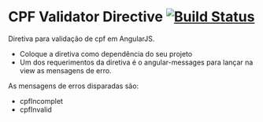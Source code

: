 CPF Validator Directive [![Build Status](https://travis-ci.org/angularjsbr/directive-validator-cpf.svg?branch=master)](https://travis-ci.org/angularjsbr/directive-validator-cpf)
=======================

Diretiva para validação de cpf em AngularJS.

* Coloque a diretiva como dependência do seu projeto
* Um dos requerimentos da diretiva é o angular-messages para lançar na view as mensagens de erro.

As mensagens de erros disparadas são:

* cpfIncomplet
* cpfInvalid